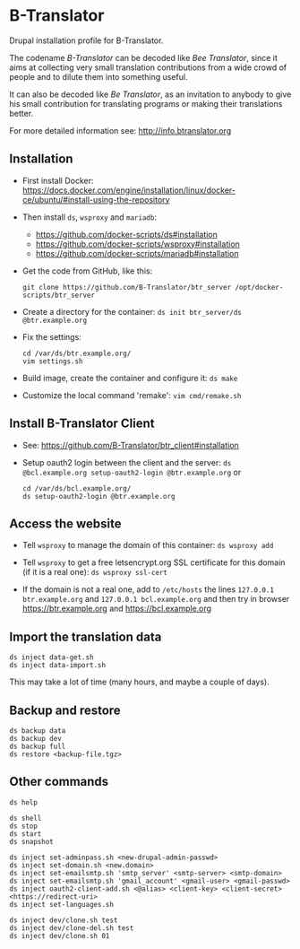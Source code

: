 
# B-Translator

Drupal installation profile for B-Translator.

The codename *B-Translator* can be decoded like *Bee Translator*,
since it aims at collecting very small translation contributions from
a wide crowd of people and to dilute them into something useful.

It can also be decoded like *Be Translator*, as an invitation to
anybody to give his small contribution for translating programs or
making their translations better.

For more detailed information see: http://info.btranslator.org


## Installation

  - First install Docker:
    https://docs.docker.com/engine/installation/linux/docker-ce/ubuntu/#install-using-the-repository

  - Then install `ds`, `wsproxy` and `mariadb`:
     + https://github.com/docker-scripts/ds#installation
     + https://github.com/docker-scripts/wsproxy#installation
     + https://github.com/docker-scripts/mariadb#installation


  - Get the code from GitHub, like this:
    ```
    git clone https://github.com/B-Translator/btr_server /opt/docker-scripts/btr_server
    ```

  - Create a directory for the container: `ds init btr_server/ds @btr.example.org`

  - Fix the settings:
    ```
    cd /var/ds/btr.example.org/
    vim settings.sh
    ```

  - Build image, create the container and configure it: `ds make`

  - Customize the local command 'remake': `vim cmd/remake.sh`


## Install B-Translator Client

  - See: https://github.com/B-Translator/btr_client#installation

  - Setup oauth2 login between the client and the server: `ds @bcl.example.org setup-oauth2-login @btr.example.org`
    or
    ```
    cd /var/ds/bcl.example.org/
    ds setup-oauth2-login @btr.example.org
    ```


## Access the website

  - Tell `wsproxy` to manage the domain of this container: `ds wsproxy add`

  - Tell `wsproxy` to get a free letsencrypt.org SSL certificate for
    this domain (if it is a real one): `ds wsproxy ssl-cert`

  - If the domain is not a real one, add to `/etc/hosts` the lines
    `127.0.0.1 btr.example.org` and `127.0.0.1 bcl.example.org` and
    then try in browser https://btr.example.org and
    https://bcl.example.org


## Import the translation data

    ds inject data-get.sh
    ds inject data-import.sh
    
This may take a lot of time (many hours, and maybe a couple of days).


## Backup and restore

    ds backup data
    ds backup dev
    ds backup full
    ds restore <backup-file.tgz>
    
    
## Other commands

    ds help

    ds shell
    ds stop
    ds start
    ds snapshot

    ds inject set-adminpass.sh <new-drupal-admin-passwd>
    ds inject set-domain.sh <new.domain>
    ds inject set-emailsmtp.sh 'smtp_server' <smtp-server> <smtp-domain>
    ds inject set-emailsmtp.sh 'gmail_account' <gmail-user> <gmail-passwd>
    ds inject oauth2-client-add.sh <@alias> <client-key> <client-secret> <https://redirect-uri>
    ds inject set-languages.sh

    ds inject dev/clone.sh test
    ds inject dev/clone-del.sh test
    ds inject dev/clone.sh 01
